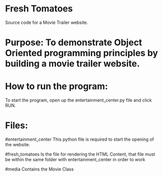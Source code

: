 # Fresh Tomatoes
Source code for a Movie Trailer website. 

# Purpose: To demonstrate Object Oriented programming principles by building a movie trailer website.

# How to run the program:

To start the program, open up the entertainment_center.py file and click RUN.

# Files:

#entertainment_center
This python file is required to start the opening of the website.

#fresh_tomatoes
Is the file for rendering the HTML Content, that file must be within the same folder with entertainment_center in order to work

#media
Contains the Movie Class
